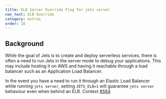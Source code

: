 ```yaml
---
title: ELB Server Override Flag for jets server
nav_text: ELB Override
category: extras
order: 18
---
```


## Background

While the goal of Jets is to create and deploy serverless services, there is often a need to run Jets in the server mode to debug your applications.
This may include hosting it on AWS and having it reachable through a load balancer such as an Application Load Balancer.

In the event you have a need to run it through an Elastic Load Balancer while running `jets server`, setting `JETS_ELB=1` will guarantee `jets server` behaviour even when behind an ELB. Context [#584](https://github.com/boltops-tools/jets/pull/584)

